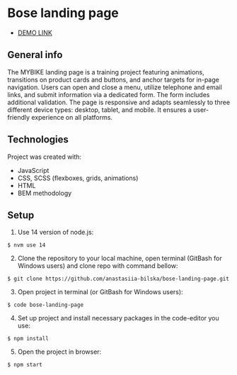 # Bose landing page 

- [DEMO LINK](https://artyomwhite.github.io/MYBIKE-landing/)

## General info
The MYBIKE landing page is a training project featuring animations, transitions on product cards and buttons, and anchor targets for in-page navigation. Users can open and close a menu, utilize telephone and email links, and submit information via a dedicated form. The form includes additional validation. The page is responsive and adapts seamlessly to three different device types: desktop, tablet, and mobile. It ensures a user-friendly experience on all platforms.

## Technologies
Project was created with:
* JavaScript
* CSS, SCSS (flexboxes, grids, animations)
* HTML
* BEM methodology

## Setup
1. Use 14 version of node.js:
```
$ nvm use 14
```

2. Clone the repository to your local machine, open terminal (GitBash for Windows users) and clone repo with command bellow:
```
$ git clone https://github.com/anastasiia-bilska/bose-landing-page.git
```

3. Open project in terminal (or GitBash for Windows users):
```
$ code bose-landing-page
```

4. Set up project and install necessary packages in the code-editor you use:
```
$ npm install
```

5. Open the project in browser:
```
$ npm start
```
